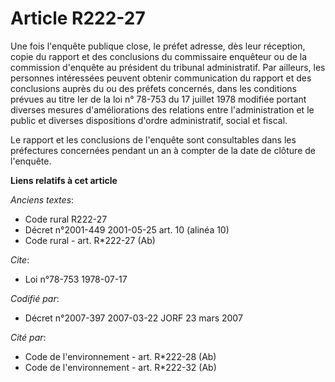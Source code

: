 # Article R222-27

Une fois l'enquête publique close, le préfet adresse, dès leur réception, copie du rapport et des conclusions du commissaire
enquêteur ou de la commission d'enquête au président du tribunal administratif. Par ailleurs, les personnes intéressées
peuvent obtenir communication du rapport et des conclusions auprès du ou des préfets concernés, dans les conditions prévues
au titre Ier de la loi n° 78-753 du 17 juillet 1978 modifiée portant diverses mesures d'améliorations des relations entre
l'administration et le public et diverses dispositions d'ordre administratif, social et fiscal.

Le rapport et les conclusions de l'enquête sont consultables dans les préfectures concernées pendant un an à compter de la
date de clôture de l'enquête.

**Liens relatifs à cet article**

_Anciens textes_:

  - Code rural R222-27
  - Décret n°2001-449 2001-05-25 art. 10 (alinéa 10)
  - Code rural - art. R*222-27 (Ab)

_Cite_:

  - Loi n°78-753 1978-07-17

_Codifié par_:

  - Décret n°2007-397 2007-03-22 JORF 23 mars 2007

_Cité par_:

  - Code de l'environnement - art. R*222-28 (Ab)
  - Code de l'environnement - art. R*222-32 (Ab)
